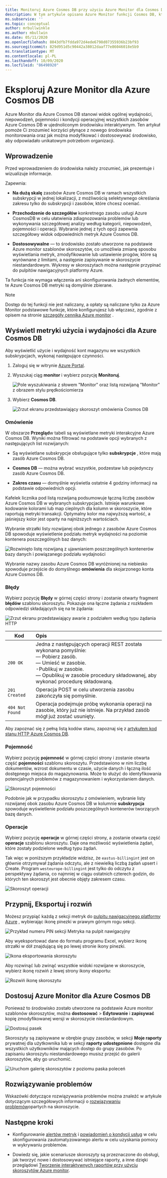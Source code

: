 ```yaml
---
title: Monitoruj Azure Cosmos DB przy użyciu Azure Monitor dla Cosmos DB | Microsoft Docs
description: W tym artykule opisano Azure Monitor funkcji Cosmos DB, która zapewnia Cosmos DB właściciele z szybką wiedzą na temat problemów z wydajnością i wykorzystaniem ich kont CosmosDB.
ms.subservice: ''
ms.topic: conceptual
author: mrbullwinkle
ms.author: mbullwin
ms.date: 05/11/2020
ms.openlocfilehash: 8043dfb7fdda972d4ede6798d07355936b23bf93
ms.sourcegitcommit: 829d951d5c90442a38012daaf77e86046018e5b9
ms.translationtype: MT
ms.contentlocale: pl-PL
ms.lasthandoff: 10/09/2020
ms.locfileid: "86498920"
---
```

# <a name="explore-azure-monitor-for-azure-cosmos-db"></a>Eksploruj Azure Monitor dla Azure Cosmos DB

Azure Monitor dla Azure Cosmos DB stanowi widok ogólnej wydajności, niepowodzeń, pojemności i kondycji operacyjnej wszystkich zasobów Azure Cosmos DB w ujednoliconym środowisku interaktywnym. Ten artykuł pomoże Ci zrozumieć korzyści płynące z nowego środowiska monitorowania oraz jak można modyfikować i dostosowywać środowisko, aby odpowiadało unikatowym potrzebom organizacji.   

## <a name="introduction"></a>Wprowadzenie

Przed wprowadzeniem do środowiska należy zrozumieć, jak prezentuje i wizualizuje informacje. 

Zapewnia:

* **Na dużą skalę** zasobów Azure Cosmos DB w ramach wszystkich subskrypcji w jednej lokalizacji, z możliwością selektywnego określania zakresu tylko do subskrypcji i zasobów, które chcesz oceniać.

* **Przechodzenie do szczegółów** konkretnego zasobu usługi Azure CosmosDB w celu ułatwienia zdiagnozowania problemów lub wykonywania szczegółowej analizy według kategorii, niepowodzeń, pojemności i operacji. Wybranie jednej z tych opcji zapewnia szczegółowy widok odpowiednich metryk Azure Cosmos DB.  

* **Dostosowywalne** — to środowisko zostało utworzone na podstawie Azure monitor szablonów skoroszytów, co umożliwia zmianę sposobu wyświetlania metryk, zmodyfikowanie lub ustawienie progów, które są wyrównane z limitami, a następnie zapisywanie w skoroszycie niestandardowym. Wykresy w skoroszytach można następnie przypinać do pulpitów nawigacyjnych platformy Azure.  

Ta funkcja nie wymaga włączenia ani skonfigurowania żadnych elementów, te Azure Cosmos DB metryki są domyślnie zbierane.

>[!NOTE]
>Dostęp do tej funkcji nie jest naliczany, a opłaty są naliczane tylko za Azure Monitor podstawowe funkcje, które konfigurujesz lub włączasz, zgodnie z opisem na stronie [szczegóły cennika Azure monitor](https://azure.microsoft.com/pricing/details/monitor/) .

## <a name="view-utilization-and-performance-metrics-for-azure-cosmos-db"></a>Wyświetl metryki użycia i wydajności dla Azure Cosmos DB

Aby wyświetlić użycie i wydajność kont magazynu we wszystkich subskrypcjach, wykonaj następujące czynności.

1. Zaloguj się w witrynie [Azure Portal](https://portal.azure.com).

2. Wyszukaj ciąg **monitor** i wybierz pozycję **Monitoruj**.

    ![Pole wyszukiwania z słowem "Monitor" oraz listą rozwijaną "Monitor" z obrazem stylu prędkościomierza](./media/cosmosdb-insights-overview/search-monitor.png)

3. Wybierz **Cosmos DB**.

    ![Zrzut ekranu przedstawiający skoroszyt omówienia Cosmos DB](./media/cosmosdb-insights-overview/cosmos-db.png)

### <a name="overview"></a>Omówienie

W obszarze **Przegląd**w tabeli są wyświetlane metryki interakcyjne Azure Cosmos DB. Wyniki można filtrować na podstawie opcji wybranych z następujących list rozwijanych:

* Są wyświetlane subskrypcje obsługujące tylko **subskrypcje** , które mają zasób Azure Cosmos DB.  

* **Cosmos DB** — można wybrać wszystkie, podzestaw lub pojedynczy zasób Azure Cosmos DB.

* **Zakres czasu** — domyślnie wyświetla ostatnie 4 godziny informacji na podstawie odpowiednich opcji.

Kafelek licznika pod listą rozwijaną podsumowuje łączną liczbę zasobów Azure Cosmos DB w wybranych subskrypcjach. Istnieje warunkowe kodowanie kolorami lub map cieplnych dla kolumn w skoroszycie, które raportują metryki transakcji. Optymalny kolor ma najwyższą wartość, a jaśniejszy kolor jest oparty na najniższych wartościach. 

Wybranie strzałki listy rozwijanej obok jednego z zasobów Azure Cosmos DB spowoduje wyświetlenie podziału metryk wydajności na poziomie kontenera poszczególnych baz danych:

![Rozwinięto listę rozwijaną z ujawnianiem poszczególnych kontenerów bazy danych i powiązanego podziału wydajności](./media/cosmosdb-insights-overview/container-view.png)

Wybranie nazwy zasobu Azure Cosmos DB wyróżnionej na niebiesko spowoduje przejście do domyślnego **omówienia** dla skojarzonego konta Azure Cosmos DB. 

### <a name="failures"></a>Błędy

Wybierz pozycję **Błędy** w górnej części strony i zostanie otwarty fragment **błędów** szablonu skoroszytu. Pokazuje ona łączne żądania z rozkładem odpowiedzi składających się na te żądania:

![Zrzut ekranu przedstawiający awarie z podziałem według typu żądania HTTP](./media/cosmosdb-insights-overview/failures.png)

| Kod      |  Opis       | 
|-----------|:--------------------|
| `200 OK`  | Jedna z następujących operacji REST została wykonana pomyślnie: </br>— Pobierz zasób. </br> — Umieść w zasobie. </br> -Publikuj w zasobie. </br> — Opublikuj w zasobie procedury składowanej, aby wykonać procedurę składowaną.|
| `201 Created` | Operacja POST w celu utworzenia zasobu zakończyła się pomyślnie. |
| `404 Not Found` | Operacja podejmuje próbę wykonania operacji na zasobie, który już nie istnieje. Na przykład zasób mógł już zostać usunięty. |

Aby zapoznać się z pełną listą kodów stanu, zapoznaj się z [artykułem kod stanu HTTP Azure Cosmos DB](/rest/api/cosmos-db/http-status-codes-for-cosmosdb).

### <a name="capacity"></a>Pojemność

Wybierz pozycję **pojemność** w górnej części strony i zostanie otwarta część **pojemności** szablonu skoroszytu. Przedstawiono w nim liczbę dokumentów, wzrost dokumentu w czasie, użycie danych i łączną ilość dostępnego miejsca do magazynowania.  Może to służyć do identyfikowania potencjalnych problemów z magazynowaniem i wykorzystaniem danych.

![Skoroszyt pojemności](./media/cosmosdb-insights-overview/capacity.png) 

Podobnie jak w przypadku skoroszytu z omówieniem, wybranie listy rozwijanej obok zasobu Azure Cosmos DB w kolumnie **subskrypcja** spowoduje wyświetlenie podziału poszczególnych kontenerów tworzących bazę danych.

### <a name="operations"></a>Operacje 

Wybierz pozycję **operacje** w górnej części strony, a zostanie otwarta część **operacje** szablonu skoroszytu. Daje ona możliwość wyświetlenia żądań, które zostały podzielone według typu żądań. 

Tak więc w poniższym przykładzie widzisz, że `eastus-billingint` jest on głównie otrzymywał żądania odczytu, ale z niewielką liczbą żądań upsert i Create. Program `westeurope-billingint` jest tylko do odczytu z perspektywy żądania, co najmniej w ciągu ostatnich czterech godzin, do których ten skoroszyt jest obecnie objęty zakresem czasu.

![Skoroszyt operacji](./media/cosmosdb-insights-overview/operation.png) 

## <a name="pin-export-and-expand"></a>Przypnij, Eksportuj i rozwiń

Możesz przypiąć każdą z sekcji metryk do [pulpitu nawigacyjnego platformy Azure](../../azure-portal/azure-portal-dashboards.md) , wybierając ikonę pinezki w prawym górnym rogu sekcji.

![Przykład numeru PIN sekcji Metryka na pulpit nawigacyjny](./media/cosmosdb-insights-overview/pin.png)

Aby wyeksportować dane do formatu programu Excel, wybierz ikonę strzałki w dół znajdującą się po lewej stronie ikony pinezki.

![Ikona eksportowania skoroszytu](./media/cosmosdb-insights-overview/export.png)

Aby rozwinąć lub zwinąć wszystkie widoki rozwijane w skoroszycie, wybierz ikonę rozwiń z lewej strony ikony eksportu:

![Rozwiń ikonę skoroszytu](./media/cosmosdb-insights-overview/expand.png)

## <a name="customize-azure-monitor-for-azure-cosmos-db"></a>Dostosuj Azure Monitor dla Azure Cosmos DB

Ponieważ to środowisko zostało utworzone na podstawie Azure monitor szablonów skoroszytów, można **dostosować**  >  **Edytowanie** i **zapisywać** kopię zmodyfikowanej wersji w skoroszycie niestandardowym. 

![Dostosuj pasek](./media/cosmosdb-insights-overview/customize.png)

Skoroszyty są zapisywane w obrębie grupy zasobów, w sekcji **Moje raporty** prywatnej dla użytkownika lub w sekcji **raporty udostępnione** dostępne dla wszystkich użytkowników mających dostęp do grupy zasobów. Po zapisaniu skoroszytu niestandardowego musisz przejść do galerii skoroszytów, aby go uruchomić.

![Uruchom galerię skoroszytów z poziomu paska poleceń](./media/cosmosdb-insights-overview/gallery.png)

## <a name="troubleshooting"></a>Rozwiązywanie problemów

Wskazówki dotyczące rozwiązywania problemów można znaleźć w artykule dotyczącym szczegółowych informacji o [rozwiązywaniu problemów](troubleshoot-workbooks.md)opartych na skoroszycie.

## <a name="next-steps"></a>Następne kroki

* Konfigurowanie [alertów metryk](../platform/alerts-metric.md) i [powiadomień o kondycji usług](../../service-health/alerts-activity-log-service-notifications-portal.md) w celu skonfigurowania zautomatyzowanego alertu w celu uzyskania pomocy w wykrywaniu problemów.

* Dowiedz się, jakie scenariusze skoroszyty są przeznaczone do obsługi, jak tworzyć nowe i dostosowywać istniejące raporty, a inne dzięki przeglądowi [Tworzenie interaktywnych raportów przy użyciu skoroszytów Azure monitor](../platform/workbooks-overview.md).
